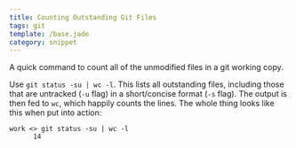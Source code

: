 ```yaml
---
title: Counting Outstanding Git Files
tags: git
template: /base.jade
category: snippet
---
```


A quick command to count all of the unmodified files in a git working copy.

Use `git status -su | wc -l`. This lists all outstanding files, including those that are untracked (`-u` flag) in a short/concise format (`-s` flag). The output is then fed to `wc`, which happily counts the lines. The whole thing looks like this when put into action:

```
work <> git status -su | wc -l
      14
```

